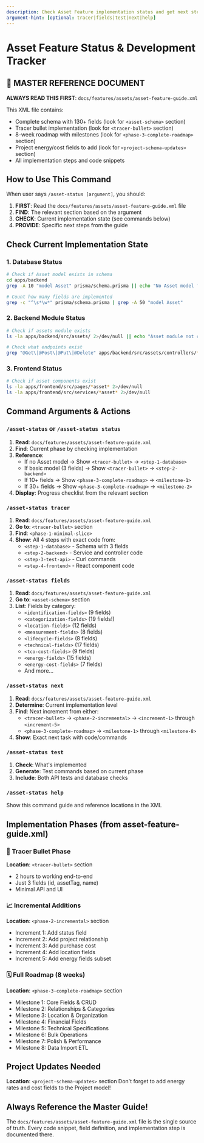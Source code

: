 ```yaml
---
description: Check Asset Feature implementation status and get next steps
argument-hint: [optional: tracer|fields|test|next|help]
---
```


# Asset Feature Status & Development Tracker

## 📍 MASTER REFERENCE DOCUMENT
**ALWAYS READ THIS FIRST**: `docs/features/assets/asset-feature-guide.xml`

This XML file contains:
- Complete schema with 130+ fields (look for `<asset-schema>` section)
- Tracer bullet implementation (look for `<tracer-bullet>` section)
- 8-week roadmap with milestones (look for `<phase-3-complete-roadmap>` section)
- Project energy/cost fields to add (look for `<project-schema-updates>` section)
- All implementation steps and code snippets

## How to Use This Command

When user says `/asset-status [argument]`, you should:

1. **FIRST**: Read the `docs/features/assets/asset-feature-guide.xml` file
2. **FIND**: The relevant section based on the argument
3. **CHECK**: Current implementation state (see commands below)
4. **PROVIDE**: Specific next steps from the guide

## Check Current Implementation State

### 1. Database Status
```bash
# Check if Asset model exists in schema
cd apps/backend
grep -A 10 "model Asset" prisma/schema.prisma || echo "No Asset model found"

# Count how many fields are implemented
grep -c "^\s*\w*" prisma/schema.prisma | grep -A 50 "model Asset"
```

### 2. Backend Module Status  
```bash
# Check if assets module exists
ls -la apps/backend/src/assets/ 2>/dev/null || echo "Asset module not created"

# Check what endpoints exist
grep "@Get\|@Post\|@Put\|@Delete" apps/backend/src/assets/controllers/*.ts 2>/dev/null
```

### 3. Frontend Status
```bash
# Check if asset components exist
ls -la apps/frontend/src/pages/*asset* 2>/dev/null
ls -la apps/frontend/src/services/*asset* 2>/dev/null
```

## Command Arguments & Actions

### `/asset-status` or `/asset-status status`
1. **Read**: `docs/features/assets/asset-feature-guide.xml` 
2. **Find**: Current phase by checking implementation
3. **Reference**: 
   - If no Asset model → Show `<tracer-bullet>` → `<step-1-database>`
   - If basic model (3 fields) → Show `<tracer-bullet>` → `<step-2-backend>`
   - If 10+ fields → Show `<phase-3-complete-roadmap>` → `<milestone-1>`
   - If 30+ fields → Show `<phase-3-complete-roadmap>` → `<milestone-2>` 
4. **Display**: Progress checklist from the relevant section

### `/asset-status tracer`
1. **Read**: `docs/features/assets/asset-feature-guide.xml`
2. **Go to**: `<tracer-bullet>` section
3. **Find**: `<phase-1-minimal-slice>`
4. **Show**: All 4 steps with exact code from:
   - `<step-1-database>` - Schema with 3 fields
   - `<step-2-backend>` - Service and controller code
   - `<step-3-test-api>` - Curl commands
   - `<step-4-frontend>` - React component code

### `/asset-status fields`
1. **Read**: `docs/features/assets/asset-feature-guide.xml`
2. **Go to**: `<asset-schema>` section
3. **List**: Fields by category:
   - `<identification-fields>` (9 fields)
   - `<categorization-fields>` (19 fields!)
   - `<location-fields>` (12 fields)
   - `<measurement-fields>` (8 fields)
   - `<lifecycle-fields>` (8 fields)
   - `<technical-fields>` (17 fields)
   - `<tco-cost-fields>` (9 fields)
   - `<energy-fields>` (15 fields)
   - `<energy-cost-fields>` (7 fields)
   - And more...

### `/asset-status next`
1. **Read**: `docs/features/assets/asset-feature-guide.xml`
2. **Determine**: Current implementation level
3. **Find**: Next increment from either:
   - `<tracer-bullet>` → `<phase-2-incremental>` → `<increment-1>` through `<increment-5>`
   - `<phase-3-complete-roadmap>` → `<milestone-1>` through `<milestone-8>`
4. **Show**: Exact next task with code/commands

### `/asset-status test`
1. **Check**: What's implemented
2. **Generate**: Test commands based on current phase
3. **Include**: Both API tests and database checks

### `/asset-status help`
Show this command guide and reference locations in the XML

## Implementation Phases (from asset-feature-guide.xml)

### 🎯 Tracer Bullet Phase
**Location**: `<tracer-bullet>` section
- 2 hours to working end-to-end
- Just 3 fields (id, assetTag, name)
- Minimal API and UI

### 📈 Incremental Additions
**Location**: `<phase-2-incremental>` section
- Increment 1: Add status field
- Increment 2: Add project relationship
- Increment 3: Add purchase cost
- Increment 4: Add location fields
- Increment 5: Add energy fields subset

### 🗓️ Full Roadmap (8 weeks)
**Location**: `<phase-3-complete-roadmap>` section  
- Milestone 1: Core Fields & CRUD
- Milestone 2: Relationships & Categories
- Milestone 3: Location & Organization
- Milestone 4: Financial Fields
- Milestone 5: Technical Specifications
- Milestone 6: Bulk Operations
- Milestone 7: Polish & Performance
- Milestone 8: Data Import ETL

## Project Updates Needed
**Location**: `<project-schema-updates>` section
Don't forget to add energy rates and cost fields to the Project model!

## Always Reference the Master Guide!
The `docs/features/assets/asset-feature-guide.xml` file is the single source of truth. 
Every code snippet, field definition, and implementation step is documented there.